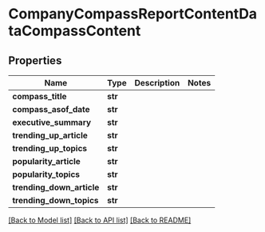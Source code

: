 # CompanyCompassReportContentDataCompassContent

## Properties
Name | Type | Description | Notes
------------ | ------------- | ------------- | -------------
**compass_title** | **str** |  | 
**compass_asof_date** | **str** |  | 
**executive_summary** | **str** |  | 
**trending_up_article** | **str** |  | 
**trending_up_topics** | **str** |  | 
**popularity_article** | **str** |  | 
**popularity_topics** | **str** |  | 
**trending_down_article** | **str** |  | 
**trending_down_topics** | **str** |  | 

[[Back to Model list]](../README.md#documentation-for-models) [[Back to API list]](../README.md#documentation-for-api-endpoints) [[Back to README]](../README.md)


